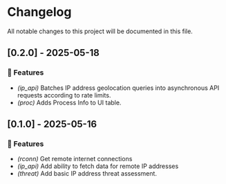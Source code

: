 # Changelog

All notable changes to this project will be documented in this file.

## [0.2.0] - 2025-05-18

### 🚀 Features

- *(ip_api)* Batches IP address geolocation queries into asynchronous API requests according to rate limits.
- *(proc)* Adds Process Info to UI table.

## [0.1.0] - 2025-05-16

### 🚀 Features

- *(rconn)* Get remote internet connections
- *(ip_api)* Add ability to fetch data for remote IP addresses
- *(threat)* Add basic IP address threat assessment.

<!-- generated by git-cliff -->
